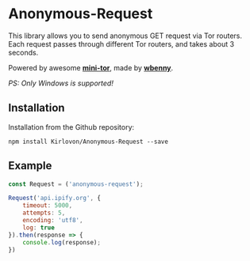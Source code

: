 # Anonymous-Request
This library allows you to send anonymous GET request via Tor routers. Each request passes through different Tor routers, and takes about 3 seconds.

Powered by awesome **[mini-tor](https://github.com/wbenny/mini-tor)**, made by **[wbenny](https://github.com/wbenny)**.

*PS: Only Windows is supported!*

## Installation

Installation from the Github repository:
```
npm install Kirlovon/Anonymous-Request --save
```

## Example

```javascript
const Request = ('anonymous-request');

Request('api.ipify.org', { 
    timeout: 5000,
    attempts: 5,
    encoding: 'utf8',
    log: true
}).then(response => {
    console.log(response);
})
```